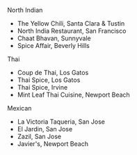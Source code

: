 North Indian
* The Yellow Chili, Santa Clara & Tustin
* North India Restaurant, San Francisco
* Chaat Bhavan, Sunnyvale
* Spice Affair, Beverly Hills

Thai
* Coup de Thai, Los Gatos
* Thai Spice, Los Gatos
* Thai Spice, Irvine
* Mint Leaf Thai Cuisine, Newport Beach

Mexican
* La Victoria Taqueria, San Jose
* El Jardin, San Jose
* Zazil, San Jose
* Javier's, Newport Beach
